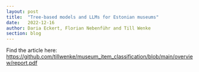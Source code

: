 ```yaml
---
layout: post
title:  "Tree-based models and LLMs for Estonian museums"
date:   2022-12-16
author: Daria Eckert, Florian Nebenführ and Till Wenke
section: blog
---
```


Find the article here: <https://github.com/tillwenke/museum_item_classification/blob/main/overview/report.pdf>

